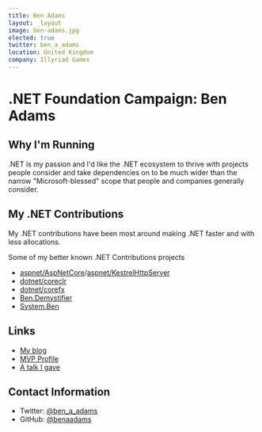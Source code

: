 ```yaml
---
title: Ben Adams
layout: _layout
image: ben-adams.jpg
elected: true
twitter: ben_a_adams
location: United Kingdom
company: Illyriad Games
---
```


# .NET Foundation Campaign: Ben Adams

## Why I'm Running

.NET is my passion and I'd like the .NET ecosystem to thrive with projects people consider and take dependencies on to be much wider than the narrow "Microsoft-blessed" scope that people and companies generally consider.

## My .NET Contributions
My .NET contributions have been most around making .NET faster and with less allocations.

Some of my better known .NET Contributions projects

* [aspnet/AspNetCore](https://github.com/aspnet/AspNetCore)/[aspnet/KestrelHttpServer](https://github.com/aspnet/KestrelHttpServer)
* [dotnet/coreclr](https://github.com/dotnet/coreclr)
* [dotnet/corefx](https://github.com/dotnet/corefx)
* [Ben.Demystifier](https://github.com/benaadams/Ben.Demystifier)
* [System.Ben](https://github.com/benaadams/System.Ben)

## Links
* [My blog](https://www.ageofascent.com/authors/ben-adams/)
* [MVP Profile](https://mvp.microsoft.com/en-us/PublicProfile/5001879)
* [A talk I gave](https://www.youtube.com/watch?v=eOdhWTX3Ajk)

## Contact Information
* Twitter: [@ben_a_adams](https://twitter.com/ben_a_adams)
* GitHub: [@benaadams](https://github.com/benaadams)
